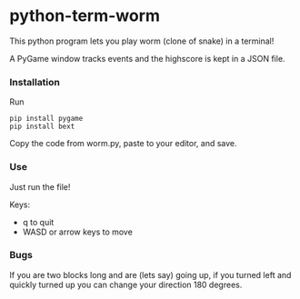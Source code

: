 # python-term-worm

This python program lets you play worm (clone of snake) in a terminal!

A PyGame window tracks events and the highscore is kept in a JSON file.

### Installation

Run

```
pip install pygame
pip install bext
```

Copy the code from worm.py, paste to your editor, and save.

### Use

Just run the file!

Keys:
- q to quit
- WASD or arrow keys to move

### Bugs

If you are two blocks long and are (lets say) going up, if you turned left and quickly turned up you can change your direction 180 degrees.

